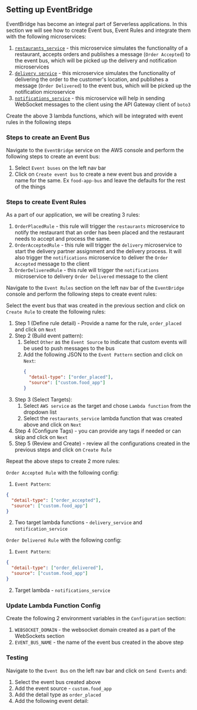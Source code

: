 ## Setting up EventBridge

EventBridge has become an integral part of Serverless applications. In this section we will see how to create Event bus, Event Rules and integrate them with the following microservices:

1. [`restaurants_service`](../EventBridgeSetup/restaurants.py) - this microservice simulates the functionality of a restaurant, accepts orders and publishes a message (`Order Accepted`) to the event bus, which will be picked up the delivery and notification microservices
2. [`delivery service`](../EventBridgeSetup/delivery.py) - this microservice simulates the functionality of delivering the order to the customer's location, and publishes a message (`Order Delivered`) to the event bus, which will be picked up the notification microservice
3. [`notifications_service`](../EventBridgeSetup/notifications.py) - this microservice will help in sending WebSocket messages to the client using the API Gateway client of `boto3`

Create the above 3 lambda functions, which will be integrated with event rules in the following steps

### Steps to create an Event Bus

Navigate to the `EventBridge` service on the AWS console and perform the following steps to create an event bus:

1. Select `Event buses` on the left nav bar
2. Click on `Create event bus` to create a new event bus and provide a name for the same. Ex `food-app-bus` and leave the defaults for the rest of the things

### Steps to create Event Rules

As a part of our application, we will be creating 3 rules:

1. `OrderPlacedRule` - this rule will trigger the `restaurants` microservice to notify the restaurant that an order has been placed and the restaurant needs to accept and process the same.
2. `OrderAcceptedRule` - this rule will trigger the `delivery` microservice to start the delivery partner assignment and the delivery process. It will also trigger the `notifications` microservice to deliver the `Order Accepted` message to the client
3. `OrderDeliveredRule` - this rule will trigger the `notifications` microservice to delivery `Order Delivered` message to the client

Navigate to the `Event Rules` section on the left nav bar of the `EventBridge` console and perform the following steps to create event rules:

Select the event bus that was created in the previous section and click on `Create Rule` to create the following rules:

   1. Step 1 (Define rule detail) - Provide a name for the rule, `order_placed` and click on `Next`
   2. Step 2 (Build event pattern):
      1. Select `Other` as the `Event Source` to indicate that custom events will be used to push messages to the bus
      2. Add the following JSON to the `Event Pattern` section and click on `Next`:
         ```json
         {
           "detail-type": ["order_placed"],
           "source": ["custom.food_app"]
         }
         ```
   3. Step 3 (Select Targets):
      1. Select `AWS service` as the target and chose `Lambda function` from the dropdown list
      2. Select the `restaurants_service` lambda function that was created above and click on `Next`
   4. Step 4 (Configure Tags) - you can provide any tags if needed or can skip and click on `Next`
   5. Step 5 (Review and Create) - review all the configurations created in the previous steps and click on `Create Rule`

Repeat the above steps to create 2 more rules:

`Order Accepted Rule` with the following config:

1. `Event Pattern`:

```json
{
  "detail-type": ["order_accepted"],
  "source": ["custom.food_app"]
}
```
2. Two target lambda functions - `delivery_service` and `notification_service`

`Order Delivered Rule` with the following config:

1. `Event Pattern`:

```json
{
  "detail-type": ["order_delivered"],
  "source": ["custom.food_app"]
}
```

2. Target lambda - `notifications_service`

### Update Lambda Function Config

Create the following 2 environment variables in the `Configuration` section:

1. `WEBSOCKET_DOMAIN` - the websocket domain created as a part of the WebSockets section
2. `EVENT_BUS_NAME` - the name of the event bus created in the above step

### Testing

Navigate to the `Event Bus` on the left nav bar and click on `Send Events` and:

1. Select the event bus created above
2. Add the event source - `custom.food_app`
3. Add the detail type as `order_placed`
4. Add the following event detail:

```json

```